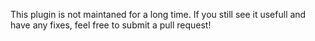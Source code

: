 This plugin is not maintaned for a long time. If you still see it usefull and have any fixes, feel free to submit a pull request!

